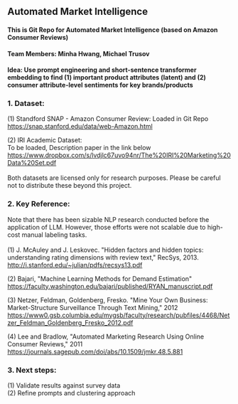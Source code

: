 ## Automated Market Intelligence

#### This is Git Repo for Automated Market Intelligence (based on Amazon Consumer Reviews)
#### Team Members: Minha Hwang, Michael Trusov
#### Idea: Use prompt engineering and short-sentence transformer embedding to find (1) important product attributes (latent) and (2) consumer attribute-level sentiments for key brands/products

### 1. Dataset: <br>
(1) Standford SNAP - Amazon Consumer Review: Loaded in Git Repo <br>
https://snap.stanford.edu/data/web-Amazon.html <br>

(2) IRI Academic Dataset: <br>
To be loaded, Description paper in the link below <br>
https://www.dropbox.com/s/lvdjlc67uvo94nr/The%20IRI%20Marketing%20Data%20Set.pdf <br>
<br>
Both datasets are licensed only for research purposes. Please be careful not to distribute these beyond this project. <br>

### 2. Key Reference: <br>
Note that there has been sizable NLP research conducted before the application of LLM. However, those efforts were not scalable due to high-cost manual labeling tasks. <br>
<br>
(1) J. McAuley and J. Leskovec. "Hidden factors and hidden topics: understanding rating dimensions with review text," RecSys, 2013.
http://i.stanford.edu/~julian/pdfs/recsys13.pdf 

(2) Bajari, "Machine Learning Methods for Demand Estimation" <br>
https://faculty.washington.edu/bajari/published/RYAN_manuscript.pdf

(3) Netzer, Feldman, Goldenberg, Fresko. "Mine Your Own Business: Market-Structure Surveillance Through Text Mining," 2012
https://www0.gsb.columbia.edu/mygsb/faculty/research/pubfiles/4468/Netzer_Feldman_Goldenberg_Fresko_2012.pdf

(4) Lee and Bradlow, "Automated Marketing Research Using Online Consumer Reviews," 2011
https://journals.sagepub.com/doi/abs/10.1509/jmkr.48.5.881

### 3. Next steps: <br>
(1) Validate results against survey data <br>
(2) Refine prompts and clustering approach <br>

